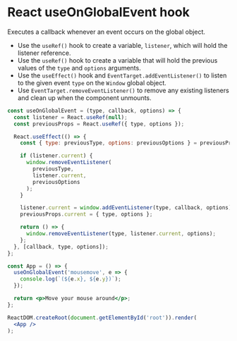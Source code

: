 # React useOnGlobalEvent hook

Executes a callback whenever an event occurs on the global object.

* Use the `useRef()` hook to create a variable, `listener`, which will hold the listener reference.
* Use the `useRef()` hook to create a variable that will hold the previous values of the `type` and `options` arguments.
* Use the `useEffect()` hook and `EventTarget.addEventListener()` to listen to the given event `type` on the `Window` global object.
* Use `EventTarget.removeEventListener()` to remove any existing listeners and clean up when the component unmounts.

```jsx
const useOnGlobalEvent = (type, callback, options) => {
  const listener = React.useRef(null);
  const previousProps = React.useRef({ type, options });

  React.useEffect(() => {
    const { type: previousType, options: previousOptions } = previousProps;

    if (listener.current) {
      window.removeEventListener(
        previousType,
        listener.current,
        previousOptions
      );
    }

    listener.current = window.addEventListener(type, callback, options);
    previousProps.current = { type, options };

    return () => {
      window.removeEventListener(type, listener.current, options);
    };
  }, [callback, type, options]);
};
```

```jsx
const App = () => {
  useOnGlobalEvent('mousemove', e => {
    console.log(`(${e.x}, ${e.y})`);
  });

  return <p>Move your mouse around</p>;
};

ReactDOM.createRoot(document.getElementById('root')).render(
  <App />
);
```
